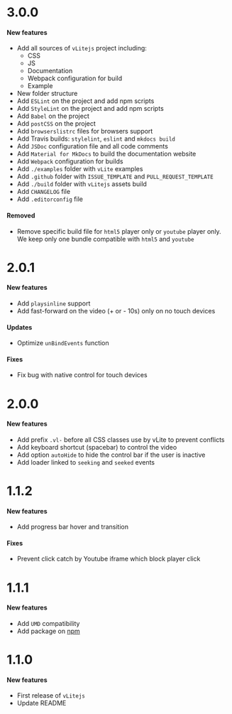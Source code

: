 # 3.0.0

#### New features

* Add all sources of `vLitejs` project including:
    * CSS
    * JS
    * Documentation
    * Webpack configuration for build
    * Example
* New folder structure
* Add `ESLint` on the project and add npm scripts
* Add `StyleLint` on the project and add npm scripts
* Add `Babel` on the project
* Add `postCSS` on the project
* Add `browserslistrc` files for browsers support
* Add Travis builds: `stylelint`, `eslint` and `mkdocs build`
* Add `JSDoc` configuration file and all code comments
* Add `Material for MkDocs` to build the documentation website
* Add `Webpack` configuration for builds
* Add `./examples` folder with `vLite` examples
* Add `.github` folder with `ISSUE_TEMPLATE` and `PULL_REQUEST_TEMPLATE`
* Add `./build` folder with `vLitejs` assets build
* Add `CHANGELOG` file
* Add `.editorconfig` file

#### Removed

* Remove specific build file for `html5` player only or `youtube` player only. We keep only one bundle compatible with `html5` and `youtube`


# 2.0.1

#### New features

* Add `playsinline` support
* Add fast-forward on the video (+ or - 10s) only on no touch devices

#### Updates

* Optimize `unBindEvents` function

#### Fixes

* Fix bug with native control for touch devices


# 2.0.0

#### New features

* Add prefix `.vl-` before all CSS classes use by vLite to prevent conflicts
* Add keyboard shortcut (spacebar) to control the video
* Add option `autoHide` to hide the control bar if the user is inactive
* Add loader linked to `seeking` and `seeked` events


# 1.1.2

#### New features

* Add progress bar hover and transition

#### Fixes

* Prevent click catch by Youtube iframe which block player click


# 1.1.1

#### New features

* Add `UMD` compatibility
* Add package on [npm](https://www.npmjs.com/package/vlitejs)


# 1.1.0

#### New features

* First release of `vLitejs`
* Update README